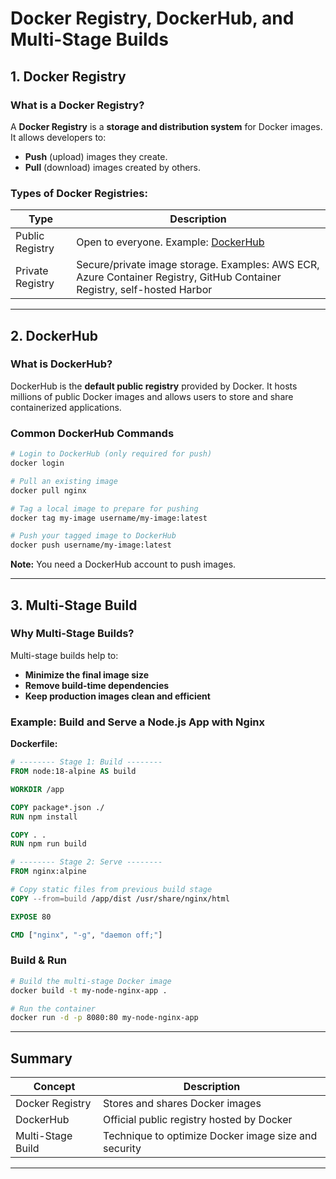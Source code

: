 # Docker Registry, DockerHub, and Multi-Stage Builds

## 1. Docker Registry

### What is a Docker Registry?
A **Docker Registry** is a **storage and distribution system** for Docker images. It allows developers to:
- **Push** (upload) images they create.
- **Pull** (download) images created by others.

### Types of Docker Registries:

| Type              | Description                                                                     |
|-------------------|---------------------------------------------------------------------------------|
| Public Registry   | Open to everyone. Example: [DockerHub](https://hub.docker.com)                 |
| Private Registry  | Secure/private image storage. Examples: AWS ECR, Azure Container Registry, GitHub Container Registry, self-hosted Harbor |

---

## 2. DockerHub

### What is DockerHub?
DockerHub is the **default public registry** provided by Docker. It hosts millions of public Docker images and allows users to store and share containerized applications.

### Common DockerHub Commands
```bash
# Login to DockerHub (only required for push)
docker login

# Pull an existing image
docker pull nginx

# Tag a local image to prepare for pushing
docker tag my-image username/my-image:latest

# Push your tagged image to DockerHub
docker push username/my-image:latest
```

**Note:** You need a DockerHub account to push images.

---

## 3. Multi-Stage Build

### Why Multi-Stage Builds?
Multi-stage builds help to:
- **Minimize the final image size**
- **Remove build-time dependencies**
- **Keep production images clean and efficient**

### Example: Build and Serve a Node.js App with Nginx

**Dockerfile:**
```Dockerfile
# -------- Stage 1: Build --------
FROM node:18-alpine AS build

WORKDIR /app

COPY package*.json ./
RUN npm install

COPY . .
RUN npm run build

# -------- Stage 2: Serve --------
FROM nginx:alpine

# Copy static files from previous build stage
COPY --from=build /app/dist /usr/share/nginx/html

EXPOSE 80

CMD ["nginx", "-g", "daemon off;"]
```

### Build & Run
```bash
# Build the multi-stage Docker image
docker build -t my-node-nginx-app .

# Run the container
docker run -d -p 8080:80 my-node-nginx-app
```

---

## Summary

| Concept            | Description                                                                 |
|--------------------|-----------------------------------------------------------------------------|
| Docker Registry    | Stores and shares Docker images                                              |
| DockerHub          | Official public registry hosted by Docker                                   |
| Multi-Stage Build  | Technique to optimize Docker image size and security                        |

---


